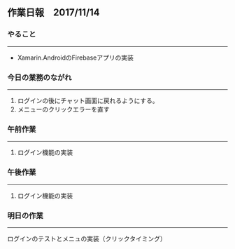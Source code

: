 ## 作業日報　2017/11/14

### やること
---
* Xamarin.AndroidのFirebaseアプリの実装

### 今日の業務のながれ
---
1. ログインの後にチャット画面に戻れるようにする。  
2. メニューのクリックエラーを直す


### 午前作業
----
1. ログイン機能の実装

### 午後作業
----
1. ログイン機能の実装


### 明日の作業
----
ログインのテストとメニュの実装（クリックタイミング）

